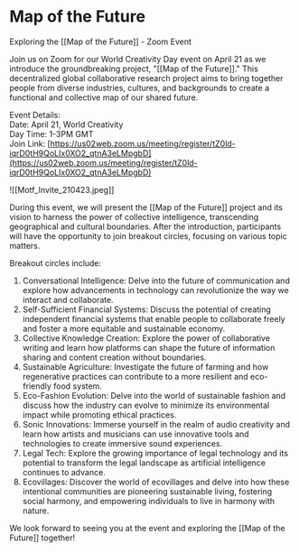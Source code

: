 # Map of the Future

Exploring the [[Map of the Future]] - Zoom Event

Join us on Zoom for our World Creativity Day event on April 21 as we introduce the groundbreaking project, "[[Map of the Future]]." This decentralized global collaborative research project aims to bring together people from diverse industries, cultures, and backgrounds to create a functional and collective map of our shared future.

Event Details:  
Date: April 21, World Creativity  
Day Time: 1-3PM GMT  
Join Link: [https://us02web.zoom.us/meeting/register/tZ0ld-iqrD0tH9QoLIx0XO2_qtnA3eLMpgbD](https://us02web.zoom.us/meeting/register/tZ0ld-iqrD0tH9QoLIx0XO2_qtnA3eLMpgbD)

![[Motf_Invite_210423.jpeg]]

During this event, we will present the [[Map of the Future]] project and its vision to harness the power of collective intelligence, transcending geographical and cultural boundaries. After the introduction, participants will have the opportunity to join breakout circles, focusing on various topic matters.

Breakout circles include:

1. Conversational Intelligence: Delve into the future of communication and explore how advancements in technology can revolutionize the way we interact and collaborate.  
2. Self-Sufficient Financial Systems: Discuss the potential of creating independent financial systems that enable people to collaborate freely and foster a more equitable and sustainable economy.  
3. Collective Knowledge Creation: Explore the power of collaborative writing and learn how platforms can shape the future of information sharing and content creation without boundaries.  
4. Sustainable Agriculture: Investigate the future of farming and how regenerative practices can contribute to a more resilient and eco-friendly food system.  
5. Eco-Fashion Evolution: Delve into the world of sustainable fashion and discuss how the industry can evolve to minimize its environmental impact while promoting ethical practices.  
6. Sonic Innovations: Immerse yourself in the realm of audio creativity and learn how artists and musicians can use innovative tools and technologies to create immersive sound experiences.  
7. Legal Tech: Explore the growing importance of legal technology and its potential to transform the legal landscape as artificial intelligence continues to advance.  
8. Ecovillages: Discover the world of ecovillages and delve into how these intentional communities are pioneering sustainable living, fostering social harmony, and empowering individuals to live in harmony with nature.

We look forward to seeing you at the event and exploring the [[Map of the Future]] together!